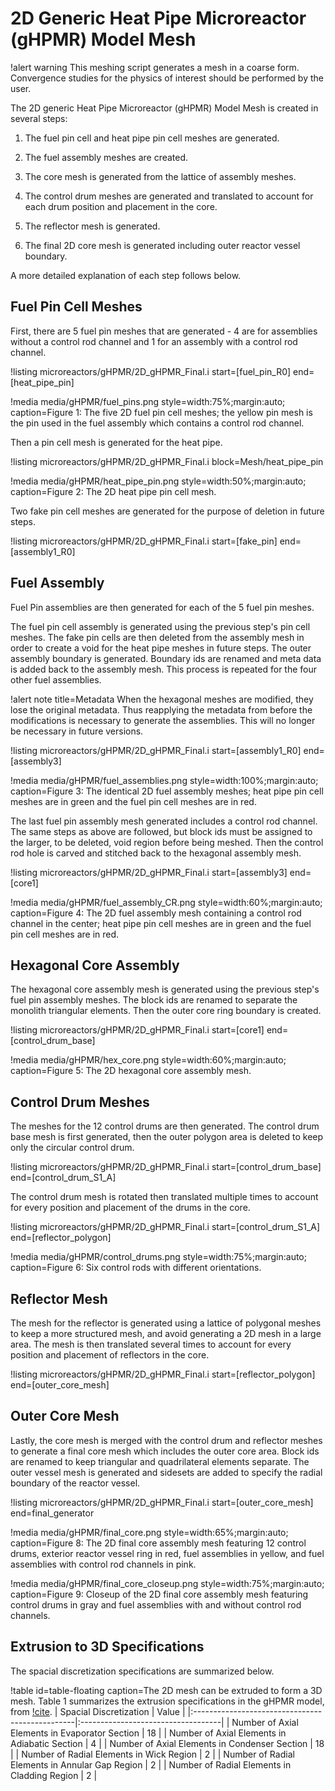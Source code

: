 # 2D Generic Heat Pipe Microreactor (gHPMR) Model Mesh

!alert warning
This meshing script generates a mesh in a coarse form. Convergence studies for the physics of interest should be performed by the user.

The 2D generic Heat Pipe Microreactor (gHPMR) Model Mesh is created in several steps:

1. The fuel pin cell and heat pipe pin cell meshes are generated.

2. The fuel assembly meshes are created.

3. The core mesh is generated from the lattice of assembly meshes.

4. The control drum meshes are generated and translated to account for each drum position and placement in the core.

5. The reflector mesh is generated.

6. The final 2D core mesh is generated including outer reactor vessel boundary.

A more detailed explanation of each step follows below.

## Fuel Pin Cell Meshes

First, there are 5 fuel pin meshes that are generated - 4 are for assemblies without a control rod channel and 1 for an assembly with a control rod channel.

!listing microreactors/gHPMR/2D_gHPMR_Final.i start=[fuel_pin_R0] end=[heat_pipe_pin]

!media media/gHPMR/fuel_pins.png
    style=width:75%;margin:auto;
    caption=Figure 1: The five 2D fuel pin cell meshes; the yellow pin mesh is the pin used in the fuel assembly which contains a control rod channel.

Then a pin cell mesh is generated for the heat pipe.

!listing microreactors/gHPMR/2D_gHPMR_Final.i block=Mesh/heat_pipe_pin

!media media/gHPMR/heat_pipe_pin.png
    style=width:50%;margin:auto;
    caption=Figure 2: The 2D heat pipe pin cell mesh.

Two fake pin cell meshes are generated for the purpose of deletion in future steps.

!listing microreactors/gHPMR/2D_gHPMR_Final.i start=[fake_pin] end=[assembly1_R0]

## Fuel Assembly

Fuel Pin assemblies are then generated for each of the 5 fuel pin meshes.

The fuel pin cell assembly is generated using the previous step's pin cell meshes. The fake pin cells are then deleted from the assembly mesh in order to create a void for the heat pipe meshes in future steps. The outer assembly boundary is generated. Boundary ids are renamed and meta data is added back to the assembly mesh. This process is repeated for the four other fuel assemblies.

!alert note title=Metadata
When the hexagonal meshes are modified, they lose the original metadata. Thus reapplying the metadata from before the modifications is necessary to generate the assemblies. This will no longer be necessary in future versions.

!listing microreactors/gHPMR/2D_gHPMR_Final.i start=[assembly1_R0] end=[assembly3]

!media media/gHPMR/fuel_assemblies.png
    style=width:100%;margin:auto;
    caption=Figure 3: The identical 2D fuel assembly meshes; heat pipe pin cell meshes are in green and the fuel pin cell meshes are in red.

The last fuel pin assembly mesh generated includes a control rod channel. The same steps as above are followed, but block ids must be assigned to the larger, to be deleted, void region before being meshed. Then the control rod hole is carved and stitched back to the hexagonal assembly mesh.

!listing microreactors/gHPMR/2D_gHPMR_Final.i start=[assembly3] end=[core1]

!media media/gHPMR/fuel_assembly_CR.png
    style=width:60%;margin:auto;
    caption=Figure 4: The 2D fuel assembly mesh containing a control rod channel in the center; heat pipe pin cell meshes are in green and the fuel pin cell meshes are in red.

## Hexagonal Core Assembly

The hexagonal core assembly mesh is generated using the previous step's fuel pin assembly meshes. The block ids are renamed to separate the monolith triangular elements. Then the outer core ring boundary is created.

!listing microreactors/gHPMR/2D_gHPMR_Final.i start=[core1] end=[control_drum_base]

!media media/gHPMR/hex_core.png
    style=width:60%;margin:auto;
    caption=Figure 5: The 2D hexagonal core assembly mesh.

## Control Drum Meshes

The meshes for the 12 control drums are then generated. The control drum base mesh is first generated, then the outer polygon area is deleted to keep only the circular control drum.

!listing microreactors/gHPMR/2D_gHPMR_Final.i start=[control_drum_base] end=[control_drum_S1_A]

The control drum mesh is rotated then translated multiple times to account for every position and placement of the drums in the core.

!listing microreactors/gHPMR/2D_gHPMR_Final.i start=[control_drum_S1_A] end=[reflector_polygon]

!media media/gHPMR/control_drums.png
    style=width:75%;margin:auto;
    caption=Figure 6: Six control rods with different orientations.

## Reflector Mesh

The mesh for the reflector is generated using a lattice of polygonal meshes to keep a more structured mesh, and avoid generating a 2D mesh in a large area. The mesh is then translated several times to account for every position and placement of reflectors in the core.

!listing microreactors/gHPMR/2D_gHPMR_Final.i start=[reflector_polygon] end=[outer_core_mesh]

<!-- !media media/gHPMR/reflector_mesh.png
    style=width:55%;margin:auto;
    caption=Figure 7: The 2D reflector mesh. -->

## Outer Core Mesh

Lastly, the core mesh is merged with the control drum and reflector meshes to generate a final core mesh which includes the outer core area. Block ids are renamed to keep triangular and quadrilateral elements separate. The outer vessel mesh is generated and sidesets are added to specify the radial boundary of the reactor vessel.

!listing microreactors/gHPMR/2D_gHPMR_Final.i start=[outer_core_mesh] end=final_generator

!media media/gHPMR/final_core.png
    style=width:65%;margin:auto;
    caption=Figure 8: The 2D final core assembly mesh featuring 12 control drums, exterior reactor vessel ring in red, fuel assemblies in yellow, and fuel assemblies with control rod channels in pink.

!media media/gHPMR/final_core_closeup.png
    style=width:75%;margin:auto;
    caption=Figure 9: Closeup of the 2D final core assembly mesh featuring control drums in gray and fuel assemblies with and without control rod channels.


## Extrusion to 3D Specifications

The spacial discretization specifications are summarized below.

!table id=table-floating caption=The 2D mesh can be extruded to form a 3D mesh. Table 1 summarizes the extrusion specifications in the gHPMR model, from [!cite](gHPMR_main).
| Spacial Discretization                          | Value                              |
|:------------------------------------------------|:-----------------------------------|
| Number of Axial Elements in Evaporator Section  | 18                                 |
| Number of Axial Elements in Adiabatic Section   | 4                                  |
| Number of Axial Elements in Condenser Section   | 18                                 |
| Number of Radial Elements in Wick Region        | 2                                  |
| Number of Radial Elements in Annular Gap Region | 2                                  |
| Number of Radial Elements in Cladding Region    | 2                                  |
